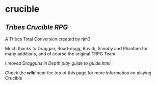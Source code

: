 # crucible

## **_Tribes Crucible RPG_**

A Tribes Total Conversion created by rjm3

Much thanks to Draggun, Road-dogg, Bovidi, Scooby and Phantom for many additions, and of course the original TRPG Team

_I moved Dragguns in Depth play guide to guide.html_

Check the **_wiki_** near the top of this page for more information on playing Crucible
